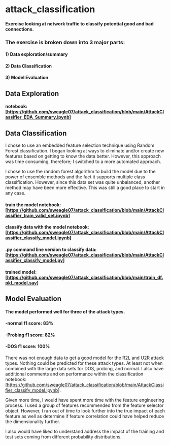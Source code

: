# attack_classification
#### Exercise looking at network traffic to classify potential good and bad connections.

### The exercise is broken down into 3 major parts:

#### 1) Data exploration/summary
#### 2) Data Classification
#### 3) Model Evaluation


## **Data Exploration**
#### notebook: [https://github.com/sweagle07/attack_classification/blob/main/AttackClassifier_EDA_Summary.ipynb]

## **Data Classification**
I chose to use an embedded feature selection technique using Random Forest classification. I began looking at ways to eliminate and/or create new features 
based on getting to know the data better. However, this approach was time consuming, therefore; I switched to a more automated approach.

I chose to use the random forest algorithm to build the model due to the power of ensemble methods and the fact it supports multiple class classification. 
However, since this data set was quite unbalanced, another method may have been more effective. This was still a good place to start in any case.   

#### train the model notebook: [https://github.com/sweagle07/attack_classification/blob/main/AttackClassifier_train_valid_set.ipynb]
#### classify data with the model notebook: [https://github.com/sweagle07/attack_classification/blob/main/AttackClassifier_classify_model.ipynb]
#### .py command line version to classify data: [https://github.com/sweagle07/attack_classification/blob/main/AttackClassifier_classify_model.py]
#### trained model: [https://github.com/sweagle07/attack_classification/blob/main/train_df.pkl_model.sav] 

## **Model Evaluation**

#### The model performed well for three of the attack types.
#### -normal f1 score: 83%
#### -Probing f1 score: 82%
#### -DOS f1 score: 100%

There was not enough data to get a good model for the R2L and U2R attack types. Nothing could be predicted for these attack types. At least not when combined with the large data sets for DOS, probing, and normal. I also have additional comments and on performance within the classification notebook: [https://github.com/sweagle07/attack_classification/blob/main/AttackClassifier_classify_model.ipynb].

Given more time, I would have spent more time with the feature engineering process. I used a group of features recommended from the feature selector object. However, I ran out of time to look further into the true impact of each feature as well as determine if feature correlation could have helped reduce the dimensionality further. 

I also would have liked to understand address the impact of the training and test sets coming from different probability distributions.
